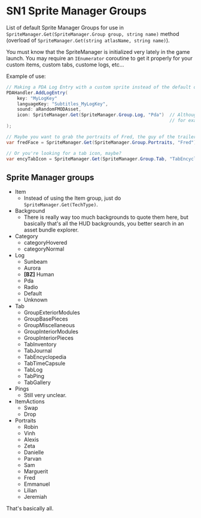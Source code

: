# SN1 Sprite Manager Groups

List of default Sprite Manager Groups for use in `SpriteManager.Get(SpriteManager.Group group, string name)`
method (overload of `SpriteManager.Get(string atlasName, string name)`).  
  
You must know that the SpriteManager is initialized very lately in the game launch. You may require an `IEnumerator` coroutine
to get it properly for your custom items, custom tabs, custome logs, etc...  
  
Example of use:  

```csharp
// Making a PDA Log Entry with a custom sprite instead of the default one.
PDAHandler.AddLogEntry(
    key: "MyLogKey"
    languageKey: "Subtitles_MyLogKey",
    sound: aRandomFMODAsset,
    icon: SpriteManager.Get(SpriteManager.Group.Log, "Pda")  // Although you may require an IEnumerator here,
                                                             // for example when the game finishes to load the main menu.
);

// Maybe you want to grab the portraits of Fred, the guy of the trailer?
var fredFace = SpriteManager.Get(SpriteManager.Group.Portraits, "Fred");

// Or you're looking for a tab icon, maybe?
var encyTabIcon = SpriteManager.Get(SpriteManager.Group.Tab, "TabEncyclopedia");
```

## Sprite Manager groups

- Item
  - Instead of using the Item group, just do `SpriteManager.Get(TechType)`.
- Background
  - There is really way too much backgrounds to quote them here, but basically that's all the HUD backgrounds, you better search in an asset bundle explorer.
- Category
  - categoryHovered
  - categoryNormal
- Log
  - Sunbeam
  - Aurora
  - **[BZ]** Human
  - Pda
  - Radio
  - Default
  - Unknown
- Tab
  - GroupExteriorModules
  - GroupBasePieces
  - GroupMiscellaneous
  - GroupInteriorModules
  - GroupInteriorPieces
  - TabInventory
  - TabJournal
  - TabEncyclopedia
  - TabTimeCapsule
  - TabLog
  - TabPing
  - TabGallery
- Pings
  - Still very unclear.
- ItemActions
  - Swap
  - Drop
- Portraits
  - Robin
  - Vinh
  - Alexis
  - Zeta
  - Danielle
  - Parvan
  - Sam
  - Marguerit
  - Fred
  - Emmanuel
  - Lilian
  - Jeremiah

That's basically all.
